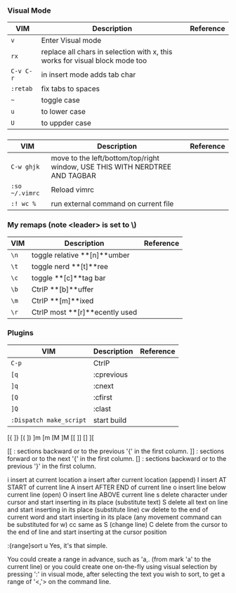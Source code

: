 ### Visual Mode
VIM|Description|Reference
---|-----------|---------
`v`|Enter Visual mode|
`rx`|replace all chars in selection with x, this works for visual block mode too|
`C-v C-r`| in insert mode adds tab char
`:retab`|fix tabs to spaces
`~`|toggle case
`u`|to lower case
`U`|to uppder case

###
VIM|Description|Reference
---|-----------|---------
`C-w ghjk`|move to the left/bottom/top/right window, USE THIS WITH NERDTREE AND TAGBAR
`:so ~/.vimrc`|Reload vimrc
`:! wc %`|run external command on current file

### My remaps (note \<leader\> is set to \\)
VIM|Description|Reference
---|-----------|---------
`\n`|toggle relative **[n]**umber
`\t`|toggle nerd **[t]**ree
`\c`|toggle **[c]**tag bar
`\b`|CtrlP **[b]**uffer
`\m`|CtrlP **[m]**ixed
`\r`|CtrlP most **[r]**ecently used
### Plugins
VIM|Description|Reference
---|-----------|---------
`C-p`|CtrlP
`[q`|:cprevious|
`]q`|:cnext|
`[Q`|:cfirst|
`]Q`|:clast|
`:Dispatch make_script`|start build

[{
]}
[(
])
]m
[m
[M
]M
[[
]]
[]
][

[[ : sections backward or to the previous '{' in the first column.
]] : sections forward or to the next '{' in the first column.
[] : sections backward or to the previous '}' in the first column.

i insert at current location
a insert after current location (append)
I insert AT START of current line
A insert AFTER END of current line
o insert line below current line (open)
O insert line ABOVE current line
s delete character under cursor and start inserting in its place (substitute text)
S delete all text on line and start inserting in its place (substitute line)
cw delete to the end of current word and start inserting in its place (any movement command can be substituted for w)
cc same as S (change line)
C delete from the cursor to the end of line and start inserting at the cursor position

:{range}sort u
Yes, it's that simple.

You could create a range in advance, such as 'a,. (from mark 'a' to the current line) or you could create one on-the-fly using visual selection by pressing ':' in visual mode, after selecting the text you wish to sort, to get a range of '<,'> on the command line.
